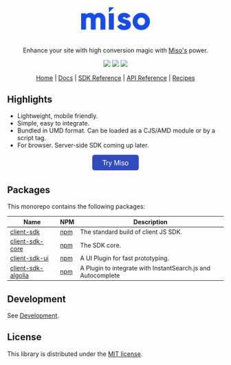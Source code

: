 <div align="center">
  <h1>
    <a href="https://miso.ai">
      <img src=".github/img/logo.svg" width="160px">
    </a>
  </h1>
  <p>
    Enhance your site with high conversion magic with <a href="https://miso.ai/">Miso's</a> power.
  </p>
  <p>
    <a href="https://www.npmjs.com/package/@miso.ai/client-sdk"><img src="https://img.shields.io/npm/v/@miso.ai/client-sdk"></a>
    <a href="https://www.npmjs.com/package/@miso.ai/client-sdk"><img src="https://img.shields.io/bundlephobia/minzip/@miso.ai/client-sdk"></a>
    <a href="/LICENSE"><img src="https://img.shields.io/npm/l/@miso.ai/client-sdk"></a>
  </p>
  <a href="https://miso.ai/">Home</a> | <a href="https://docs.miso.ai/">Docs</a> | <a href="https://misoai.github.io/miso-client-js-sdk/sdk">SDK Reference</a> | <a href="https://api.askmiso.com/">API Reference</a> | <a href="https://docs.miso.ai/recipes">Recipes</a>
</div>

## Highlights
* Lightweight, mobile friendly.
* Simple, easy to integrate.
* Bundled in UMD format. Can be loaded as a CJS/AMD module or by a script tag.
* For browser. Server-side SDK coming up later.

<div align="center">
  <a href="https://miso.ai">
    <img src=".github/img/cta.svg" height="36px">
  </a>
</div>

## Packages
This monorepo contains the following packages:

| Name | NPM | Description |
| --- | --- | --- |
| [client-sdk](https://github.com/MisoAI/miso-client-js-sdk/tree/main/packages/client-sdk) | [npm](https://www.npmjs.com/package/@miso.ai/client-sdk) | The standard build of client JS SDK. |
| [client-sdk-core](https://github.com/MisoAI/miso-client-js-sdk/tree/main/packages/client-sdk-core) | [npm](https://www.npmjs.com/package/@miso.ai/client-sdk-core) | The SDK core. |
| [client-sdk-ui](https://github.com/MisoAI/miso-client-js-sdk/tree/main/packages/client-sdk-ui) | [npm](https://www.npmjs.com/package/@miso.ai/client-sdk-ui) | A UI Plugin for fast prototyping. |
| [client-sdk-algolia](https://github.com/MisoAI/miso-client-js-sdk/tree/main/packages/client-sdk-algolia) | [npm](https://www.npmjs.com/package/@miso.ai/client-sdk-algolia) | A Plugin to integrate with InstantSearch.js and Autocomplete |

## Development
See [Development](./development.md).

## License
This library is distributed under the [MIT license](https://github.com/askmiso/miso-client-js-sdk/blob/main/LICENSE).
